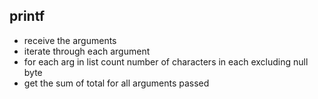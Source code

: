 ## printf
- receive the arguments
- iterate through each argument
- for each arg in list count number of characters in each excluding null byte
- get the sum of total for all arguments passed
